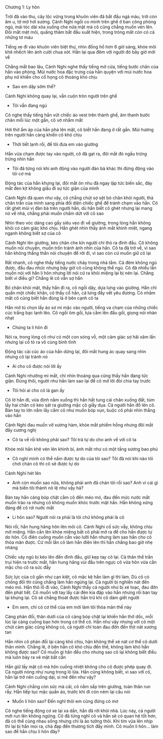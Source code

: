 




Chương 1: Ly hôn

Trời đã vào thu, cây lộc vừng trong khuôn viên đã bắt đầu ngả màu, trời còn âm u, tờ mờ hơi sương. Cảnh Nghi ngồi co mình trên ghế ở ban công phòng ngủ, mái tóc dài xõa xuống che nửa mặt mà cô cũng chẳng muốn vén lên. Đôi mắt mệt mỏi, quầng thâm bắt đầu xuất hiện, trong tròng mắt còn có cả những tơ máu

Tiếng xe đi vào khuôn viên biệt thự, nhìn đồng hồ hơn 6 giờ sáng, khóe môi khẽ nhếch lên ánh cười chua xót. Hắn lại qua đêm với người đó bây giờ mới về

Chẳng mất bao lâu, Cảnh Nghi nghe thấy tiếng mở cửa, tiếng bước chân của hắn vào phòng. Mùi nước hoa đặc trưng của hắn quyện với mùi nước hoa phụ nữ khiến cho cổ họng cô thoáng khó chịu

- Sao em dậy sớm thế?

Cảnh Nghi không quay lại, vẫn cuộn tròn người trên ghế

- Tôi vẫn đang ngủ

Cô nghe thấy tiếng hắn vứt chiếc áo vest trên thành ghế, âm thanh bước chân mỗi lúc một gần, cô vờ nhắm mắt

Hơi thở ấm áp của hẳn phả lên mặt, cô biết hắn đang ở rất gần. Mùi hương trên người hắn càng khiến cô khó chịu

- Thời tiết lạnh rồi, để tôi đưa em vào giường

Hắn vừa chạm được tay vào người, cô đã gạt ra, đôi mắt đỏ ngầu trừng trừng nhìn hắn

- Tôi đã từng nói khi anh động vào người đàn bà khác thì đừng động vào tôi cơ mà

Động tác của hắn khựng lại, đôi mắt ôn nhu đã ngay lập tức biến sắc, đáy mắt đen kịt không giấu đi sự tức giận của mình

Cảnh Nghi đã quen như vậy, cô chẳng chút sợ sệt bỏ chăn khỏi người, thả chân trần của mình sang phía đối diện chiếc ghế để tránh chạm vào hắn. Cô rất ghét mùi vị đàn bà trên người hắn, dù hắn biết cô ghét nhưng lại mang nó về nhà, chẳng phải muốn chấm dứt với cô sao

Nhìn theo vóc dáng cao gầy siêu vẹo đi về giường, trong lòng hắn không khỏi có cảm giác khó chịu. Hắn ghét nhìn thấy ánh mắt khinh miệt, ngang ngạnh không biết sợ của cô

Cảnh Nghi lên giường, kéo chăn che kín người chỉ thò ra đỉnh đầu. Cô không muốn nói chuyện, muốn trốn tránh ánh nhìn của hắn. Cô ta đã trở về, vì sao hắn không thẳng thắn nói chuyện để rời đi, vì sao còn cứ muốn giữ cô lại

Rất nhanh, cô nghe thấy tiếng nước chảy trong nhà tắm. Cả đêm không ngủ được, đầu đau nhức nhưng bây giờ cô cũng không thể ngủ. Cô đã nhiều lần muốn nói với hắn li hôn nhưng lời nói cứ ra khỏi miệng lại bị nén lại. Chẳng biết vì điều gì? Chẳng lẽ cô vẫn sợ hắn

Bỏ chăn khỏi mặt, thấy hắn đi ra, cô ngồi dậy, dựa lưng vào giường. Hắn chỉ quấn một chiếc khăn, cô thấy cổ hắn, cả lưng đầy vết yêu đương. Có nhắm mắt cô cũng biết hắn đúng là ở bên cạnh cô ta

Hắn mở tủ chọn lấy áo sơ mi mặc vào người, tiếng va chạm của những chiếc cúc trắng bạc lạnh lẽo. Cô ngồi ôm gối, tựa cằm lên đầu gối, giọng nói nhàn nhạt

- Chúng ta li hôn đi

Nói ra, trong lòng cô như có một con sóng vỗ, một cảm giác sợ hãi xâm lấn nhưng lại cố tỏ ra vô cùng bình tĩnh

Động tác cài cúc áo của hắn dừng lại, đôi mắt hung ác quay sang nhìn nhưng cô lại tránh nó

- Ai cho cô được nói lời ấy

Cảnh Nghi nhướng mi mắt, chỉ nhìn thoáng qua cũng thấy hắn đang tức giận. Đúng thôi, người như hắn làm sao lại để cô mở lời đòi chia tay trước

- Tôi hỏi ai cho cô lá gan ấy

Cô lờ hắn đi, vừa định nằm xuống thì hắn hất tung cái chăn xuống đất, túm lấy hai chân cô kéo sát ra giường mặc cô giẫy dụa. Cả người hắn đổ lên cô. Bàn tay to lớn nắm lấy cằm cô như muốn bóp vụn, buộc cô phải nhìn thẳng vào hắn

Cảnh Nghi đau muốn vỡ xương hàm, khóe mắt phiếm hồng nhưng đôi mắt đầy cương nghị

- Cô ta về rồi không phải sao? Tôi trả tự do cho anh về với cô ta

Khóe môi hắn khẽ vén lên khinh bỉ, ánh mắt như có một tầng sương bao phủ

- Cô nghĩ mình có thể nắm được tự do của tôi sao? Tôi đã nói khi nào tôi chơi chán cô thì cô sẽ được tự do

Cảnh Nghi hét lên

- Anh còn muốn sao nữa, không phải anh đã chán tôi rồi sao? Anh vì cái gì mà biến tôi thành nô lệ như vậy hả?

Bàn tay hắn càng bóp chặt cằm cô đến méo mó, đau đến mức nước mắt muốn trào ra nhưng cô không muốn khóc trước mặt hắn. Hắn không xứng đáng để cô rơi nước mắt

- Li hôn sao? Người nói ra phải là tôi chứ không phải là cô

Nói rồi, hắn hung hăng hôn lên môi cô. Cảnh Nghi cố sức vẫy, không chịu mở miệng. Hắn cắn lên khóe miệng bắt cô phải mở ra để cho hắn được tự do hôn. Cô điên cuồng muốn cắn vào lưỡi hắn nhưng làm sao hắn cho cô thỏa mãn được. Cứ mỗi lần cô làm hắn điên lên thì hắn chẳng bao giờ nhẹ nhàng

Chiếc váy ngủ bị kéo lên đến đỉnh đầu, giữ kẹp tay cô lại. Cả thân thể trần trụi hiện ra trước mắt, hắn hung hăng vùi đầu trên ngực cô vừa hôn vừa cắn mặc cho cô ra sức đẩy

Sức lực của cô gần như cạn kiệt, cô mặc kệ hắn làm gì thì làm. Dù cô có chống đối thì cũng chẳng làm hắn ngừng lại. Cả người bị nghiền nát đến méo mó. Hắn thô lỗ đi vào, Cảnh Nghi thấy cả người như bị xé toạc, đau đớn đến phát tiết. Cô muốn với tay lấy cái đèn kia đập vào hắn nhưng rồi bàn tay lại khựng lại. Cô sẽ chẳng thoát được hắn trừ khi cô dám giết người

- Em xem, chỉ có cơ thể của em mới làm tôi thỏa mãn thế này

Càng phản đối, thân dưới của cô càng bóp chặt lại khiến hắn thở dốc, mỗi lúc lại càng cuồng bạo hơn trong cơ thể cô. Hắn như vậy nhưng với cô một chút cảm giác cũng không có, cả người chỉ toàn đau đớn đến thịt nát xương tan

Hắn nhìn cô phản đối lại càng khó chịu, hận không thể xé nát cơ thể cô dưới thân mình. Chẳng lẽ, ở bên hắn cô khó chịu đến thế, không làm khó hắn không được sao? Cô muốn gì hắn đều cho nhưng sao cô lại không biết điều mà luôn bày ra vẻ mặt bất cần

Hắn giữ lấy mặt cô mà hôn cuồng nhiệt không cho cô được phép quay đi. Cả người nóng như nung trong lò lửa. Hắn cũng không biết, vì sao với cô, hắn lại trở nên cuồng dại, si mê đến như vậy?

Cảnh Nghi chẳng còn sức mà cãi, cô nằm sấp trên giường, toàn thân run rẩy. Hắn tiếp tục mặc quần áo, trước khi đi còn ném lại câu nói

- Muốn li hôn sao? Đến nghĩ thôi em cũng đừng có mơ

Cô nghe tiếng động cơ xe lại xa dần, hắn đã rời khỏi nhà. Lúc này, cả người mới run lên không ngừng. Cô đã từng nghĩ cô và hắn sẽ có quan hệ tốt hơn, đã có thể cùng nhau sống nhưng chỉ là ảo tưởng thôi. Khi tim vừa lên nhịp thì lại bị hắn moi ra, chà đạp đến thương tích đầy mình. Cô muốn li hôn... làm sao để hắn chịu li hôn đây?




